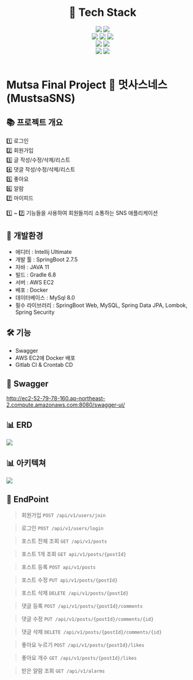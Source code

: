 <div align="center">
    <h1>📢 Tech Stack </h1>
</div>
<div align="center">
    <img src="https://img.shields.io/badge/Java-007396?style=flat&logo=Java&logoColor=white" />
    <img src="https://img.shields.io/badge/GitLab-FC6D26?style=flat&logo=GitLab&logoColor=white" /><br>
    <img src="https://img.shields.io/badge/spring-6DB33F?style=flat&logo=spring&logoColor=white" />
    <img src="https://img.shields.io/badge/SpringBoot-6DB33F?style=flat&logo=springboot&logoColor=white" />
    <img src="https://img.shields.io/badge/SpringSecurity-6DB33F?style=flat&logo=springsecurity&logoColor=white" /><br>
    <img src="https://img.shields.io/badge/Docker-2496ED?style=flat&logo=Docker&logoColor=white" />
    <img src="https://img.shields.io/badge/MySQL-4479A1?style=flat&logo=MySQL&logoColor=white" /><br>
    <img src="https://img.shields.io/badge/AmazonAWS-232F3E?style=flat&logo=AmazonAWS&logoColor=white" />
    <img src="https://img.shields.io/badge/JUnit5-25A162?style=flat&logo=JUnit5&logoColor=white" />
</div>
<br>

# Mutsa Final Project 🌈 멋사스네스(MustsaSNS)

## 📚 프로젝트 개요
1️⃣ 로그인   
2️⃣ 회원가입   
3️⃣ 글 작성/수정/삭제/리스트    
4️⃣ 댓글 작성/수정/삭제/리스트    
5️⃣ 좋아요    
6️⃣ 알람    
7️⃣ 마이피드    

1️⃣ ~ 7️⃣ 기능들을 사용하여 회원들끼리 소통하는 SNS 애플리케이션

## 📃 개발환경
- 에디터 : Intellij Ultimate
- 개발 툴 : SpringBoot 2.7.5
- 자바 : JAVA 11
- 빌드 : Gradle 6.8
- 서버 : AWS EC2
- 배포 : Docker
- 데이터베이스 : MySql 8.0
- 필수 라이브러리 : SpringBoot Web, MySQL, Spring Data JPA, Lombok, Spring Security

## 🛠 기능
- Swagger
- AWS EC2에 Docker 배포
- Gitlab CI & Crontab CD

## 📢 Swagger
http://ec2-52-79-78-160.ap-northeast-2.compute.amazonaws.com:8080/swagger-ui/

## 📊 ERD
![](final_project_erd.png)

## 📊 아키텍쳐
![](img.png)

## 📃 EndPoint
> 회원가입
`POST /api/v1/users/join`    

> 로그인
`POST /api/v1/users/login`    

> 포스트 전체 조회
`GET /api/v1/posts`    

> 포스트 1개 조회
`GET api/v1/posts/{postId}`    

> 포스트 등록
`POST api/v1/posts`    

> 포스트 수정
`PUT api/v1/posts/{postId}`    

> 포스트 삭제
`DELETE /api/v1/posts/{postId}`    

> 댓글 등록
`POST /api/v1/posts/{postId}/comments`    

> 댓글 수정
`PUT /api/v1/posts/{postId}/comments/{id}`    

> 댓글 삭제
`DELETE /api/v1/posts/{postId}/comments/{id}`    

> 좋아요 누르기
`POST /api/v1/posts/{postId}/likes`    

> 좋아요 개수
`GET /api/v1/posts/{postId}/likes`    

> 받은 알람 조회
`GET /api/v1/alarms`
